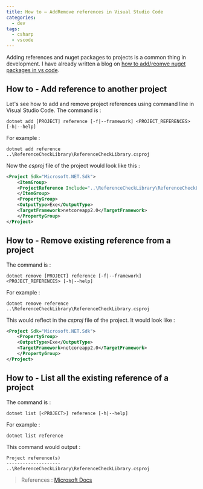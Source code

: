 ```yaml
---
title: How to – AddRemove references in Visual Studio Code
categories: 
  - dev
tags:
  - csharp
  - vscode
---
```


Adding references and nuget packages to projects is a common thing in development. I have already written a blog on [how to add/reomve nuget packages in vs code](http://blog.ajalex.com/2017/09/30/how-to-addremove-nuget-packages-in-vs-code/).

How to - Add reference to another project
-----------------------------------------

Let's see how to add and remove project references using command line in Visual Studio Code. The command is :

```
dotnet add [PROJECT] reference [-f|--framework] <PROJECT_REFERENCES> [-h|--help]
``` 

For example :
```
dotnet add reference ..\ReferenceCheckLibrary\ReferenceCheckLibrary.csproj
```
    

Now the _csproj_ file of the project would look like this :

``` xml
<Project Sdk="Microsoft.NET.Sdk">
    <ItemGroup>
    <ProjectReference Include="..\ReferenceCheckLibrary\ReferenceCheckLibrary.csproj" />
    </ItemGroup>
    <PropertyGroup>
    <OutputType>Exe</OutputType>
    <TargetFramework>netcoreapp2.0</TargetFramework>
    </PropertyGroup>
</Project>
```
    

How to - Remove existing reference from a project
-------------------------------------------------

The command is :
```
dotnet remove [PROJECT] reference [-f|--framework] <PROJECT_REFERENCES> [-h|--help]
```
    

For example :
```
dotnet remove reference ..\ReferenceCheckLibrary\ReferenceCheckLibrary.csproj
```
    

This would reflect in the _csproj_ file of the project. It would look like :

``` xml
<Project Sdk="Microsoft.NET.Sdk">
    <PropertyGroup>
    <OutputType>Exe</OutputType>
    <TargetFramework>netcoreapp2.0</TargetFramework>
    </PropertyGroup>
</Project>
```
    

How to - List all the existing reference of a project
-----------------------------------------------------

The command is :

    dotnet list [<PROJECT>] reference [-h|--help]
    

For example :

    dotnet list reference
    

This command would output :

    Project reference(s)
    --------------------
    ..\ReferenceCheckLibrary\ReferenceCheckLibrary.csproj
    

> References : [Microsoft Docs](https://docs.microsoft.com/en-us/dotnet/core/tools/dotnet-add-reference)
